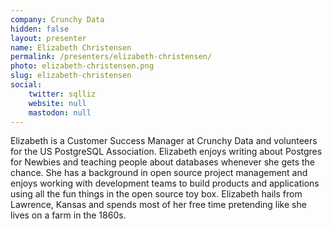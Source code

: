 ```yaml
---
company: Crunchy Data
hidden: false
layout: presenter
name: Elizabeth Christensen
permalink: /presenters/elizabeth-christensen/
photo: elizabeth-christensen.png
slug: elizabeth-christensen
social:
    twitter: sqlliz
    website: null
    mastodon: null
---
```


Elizabeth is a Customer Success Manager at Crunchy Data and volunteers for the US PostgreSQL Association. Elizabeth enjoys writing about Postgres for Newbies and teaching people about databases whenever she gets the chance. She has a background in open source project management and enjoys working with development teams to build products and applications using all the fun things in the open source toy box. Elizabeth hails from Lawrence, Kansas and spends most of her free time pretending like she lives on a farm in the 1860s.
